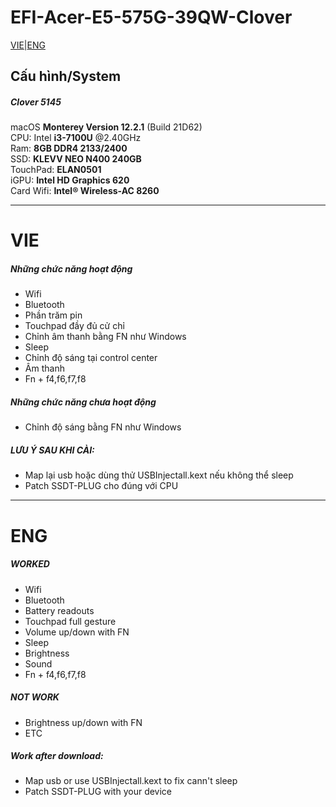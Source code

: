 # EFI-Acer-E5-575G-39QW-Clover
[VIE](#vie)|[ENG](#eng) 
## Cấu hình/System
##### Clover 5145
macOS **Monterey Version 12.2.1** (Build 21D62)  
CPU: Intel **i3-7100U** @2.40GHz  
Ram: **8GB DDR4 2133/2400**  
SSD: **KLEVV NEO N400 240GB**  
TouchPad: **ELAN0501**  
iGPU: **Intel HD Graphics 620**  
Card Wifi: **Intel® Wireless-AC 8260**  
 **************************************************************
# VIE
##### Những chức năng hoạt động
- Wifi
- Bluetooth
- Phần trăm pin
- Touchpad đầy đủ cử chỉ
- Chỉnh âm thanh bằng FN như Windows
- Sleep
- Chỉnh độ sáng tại control center
- Âm thanh
- Fn + f4,f6,f7,f8
##### Những chức năng chưa hoạt động
- Chỉnh độ sáng bằng FN như Windows

##### LƯU Ý SAU KHI CÀI:
- Map lại usb hoặc dùng thử USBInjectall.kext nếu không thể sleep
- Patch SSDT-PLUG cho đúng với CPU
**************************************************************
# ENG
##### WORKED
- Wifi
- Bluetooth
- Battery readouts
- Touchpad full gesture
- Volume up/down with FN
- Sleep
- Brightness
- Sound
- Fn + f4,f6,f7,f8
##### NOT WORK
- Brightness up/down with FN
- ETC
##### Work after download:
- Map usb or use USBInjectall.kext to fix cann't sleep
- Patch SSDT-PLUG with your device
